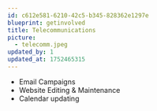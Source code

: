 ```yaml
---
id: c612e581-6210-42c5-b345-828362e1297e
blueprint: getinvolved
title: Telecommunications
picture:
  - telecomm.jpeg
updated_by: 1
updated_at: 1752465315
---
```

- Email Campaigns
- Website Editing & Maintenance
- Calendar updating